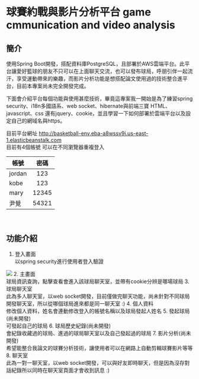 # 球賽約戰與影片分析平台 game cmmunication and video analysis

## 簡介
使用Spring Boot開發，搭配資料庫PostgreSQL，且部署於AWS雲端平台。此平台讓愛好籃球的朋友不只可以在上面聊天交流，也可以發布球局，呼朋引伴一起流汗，享受運動帶來的樂趣，而影片分析功能是想搭配論文使用過的技術整合進平台，目前本專案尚未完全開發完成。<br/>

下面會介紹平台每個功能與使用甚麼技術，畢竟這專案我一開始是為了練習spring security、i18n多國語系、web socket、hibernate與前端三寶 HTML、javascript、css 還有jquery、cookie，並且學習一下如何部署於雲端平台以及設定自己的網域名與https。

目前平台網址 http://basketball-env.eba-a8wssv9i.us-east-1.elasticbeanstalk.com <br/>
目前有4個帳號 可以在不同瀏覽器重複登入 <br/>

帳號| 密碼
--------------|:-----:
jordan | 123
kobe   | 123
mary   | 12345
尹覺    | 54321

<br/>

## 功能介紹

1. 登入畫面<br/>
以spring security進行使用者登入驗證<br/>
<img src="https://drive.google.com/file/d/1oPJHcNuR8HuvW_LGu9p1GNOB7d_FtvMr/view?usp=sharing" />
2. 主畫面<br/>
球局資訊查詢，點擊查看會進入該球局聊天室，並帶有cookie分辨是哪場球局
3. 球局聊天室<br/>
此為多人聊天室，以web socket開發，目前僅做完聊天功能，尚未針對不同球局開發聊天室，所以從哪個球局進來都是同一聊天室 :)
4. 個人資料<br/>
修改個人資料，姓名會連動修改登入的帳號名稱以及球局發起人姓名
5. 發起球局(尚未開發)<br/>
可發起自己的球局
6. 球局歷史紀錄(尚未開發)<br/>
會紀錄收藏過的球局、進過的球局聊天室以及自己發起過的球局
7. 影片分析(尚未開發)<br/>
希望能整合我論文的球賽分析技術，讓使用者可以在網路上自動剪輯球賽影片等等
8. 聊天室<br/>
此為一對一聊天室，以web socket開發，可以與好友即時聊天，但是因為沒存對話紀錄所以同時在聊天室頁面才會收到訊息 :)
